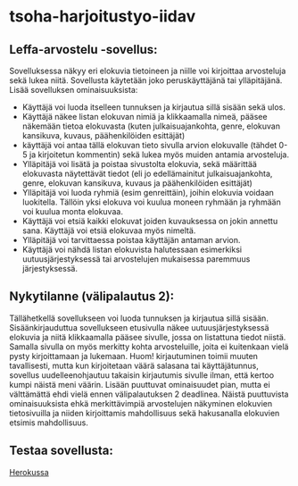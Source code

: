 # tsoha-harjoitustyo-iidav
## Leffa-arvostelu -sovellus:
Sovelluksessa näkyy eri elokuvia tietoineen ja niille voi kirjoittaa arvosteluja sekä lukea niitä. Sovellusta käytetään joko peruskäyttäjänä tai ylläpitäjänä.
Lisää sovelluksen ominaisuuksista:

- Käyttäjä voi luoda itselleen tunnuksen ja kirjautua sillä sisään sekä ulos.
- Käyttäjä näkee listan elokuvan nimiä ja klikkaamalla nimeä, pääsee näkemään tietoa elokuvasta (kuten julkaisuajankohta, genre, elokuvan kansikuva, kuvaus, päähenkilöiden esittäjät)
- käyttäjä voi antaa tällä elokuvan tieto sivulla arvion elokuvalle (tähdet 0-5 ja kirjoitetun kommentin) sekä lukea myös muiden antamia arvosteluja.
- Ylläpitäjä voi lisätä ja poistaa sivustolta elokuvia, sekä määrittää elokuvasta näytettävät tiedot (eli jo edellämainitut julkaisuajankohta, genre, elokuvan kansikuva, kuvaus ja päähenkilöiden esittäjät)
- Ylläpitäjä voi luoda ryhmiä (esim genreittäin), joihin elokuvia voidaan luokitella. Tällöin yksi elokuva voi kuulua moneen ryhmään ja ryhmään voi kuulua monta elokuvaa.
- Käyttäjä voi etsiä kaikki elokuvat joiden kuvauksessa on jokin annettu sana. Käyttäjä voi etsiä elokuvaa myös nimeltä.
- Ylläpitäjä voi tarvittaessa poistaa käyttäjän antaman arvion.
- Käyttäjä voi nähdä listan elokuvista halutessaan esimerkiksi uutuusjärjestyksessä tai arvostelujen mukaisessa paremmuus järjestyksessä.

## Nykytilanne (välipalautus 2):
Tällähetkellä sovellukseen voi luoda tunnuksen ja kirjautua sillä sisään. Sisäänkirjauduttua sovellukseen etusivulla näkee uutuusjärjestyksessä elokuvia ja niitä klikkaamalla pääsee sivulle, jossa on listattuna tiedot niistä. Samalla sivulla on myös merkitty kohta arvosteluille, joita ei kuitenkaan vielä pysty kirjoittamaan ja lukemaan. Huom! kirjautuminen toimii muuten tavallisesti, mutta kun kirjoitetaan väärä salasana tai käyttäjätunnus, sovellus uudelleenohjautuu takaisin kirjautumis sivulle ilman, että kertoo kumpi näistä meni väärin. Lisään puuttuvat ominaisuudet pian, mutta ei välttämättä ehdi vielä ennen välipalautuksen 2 deadlinea. Näistä puuttuvista ominaisuuksista ehkä merkittävimpiä arvostelujen näkyminen elokuvien tietosivuilla ja niiden kirjoittamis mahdollisuus sekä hakusanalla elokuvien etsimis mahdollisuus. 

## Testaa sovellusta:
[Herokussa](https://tsoha-harjoitustyo-iidav.herokuapp.com/)


